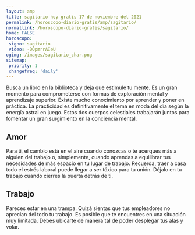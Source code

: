 ```yaml
---
layout: amp
title: sagitario hoy gratis 17 de noviembre del 2021 
permalink: /horoscopo-diario-gratis/amp/sagitario/
normallink: /horoscopo-diario-gratis/sagitario/
home: FALSE
horoscopo:
 signo: sagitario
 video: -DQpmrrAIeU
ogimg: /images/sagitario_char.png
sitemap:
 priority: 1
 changefreq: 'daily'
---
```



Busca un libro en la biblioteca y deja que estimule tu mente. Es un gran momento para comprometerse con formas de exploración mental y aprendizaje superior. Existe mucho conocimiento por aprender y poner en práctica. La practicidad es definitivamente el tema en moda del día según la energía astral en juego. Estos dos cuerpos celestiales trabajarán juntos para fomentar un gran surgimiento en la conciencia mental.

## Amor

Para ti, el cambio está en el aire cuando conozcas o te acerques más a alguien del trabajo o, simplemente, cuando aprendas a equilibrar tus necesidades de más espacio en tu lugar de trabajo. Recuerda, traer a casa todo el estrés laboral puede llegar a ser tóxico para tu unión. Déjalo en tu trabajo cuando cierres la puerta detrás de ti.

## Trabajo

Pareces estar en una trampa. Quizá sientas que tus empleadores no aprecian del todo tu trabajo. Es posible que te encuentres en una situación muy limitada. Debes ubicarte de manera tal de poder desplegar tus alas y volar.